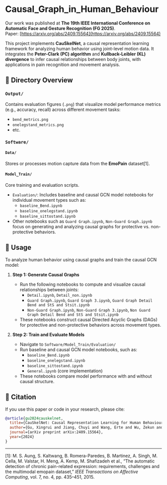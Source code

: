 # Causal_Graph_in_Human_Behaviour

Our work was published at **The 19th IEEE International Conference on Automatic Face and Gesture Recognition (FG 2025)**.  
Paper: [https://arxiv.org/abs/2409.15564](https://arxiv.org/abs/2409.15564)

This project implements **CauSkelNet**, a causal representation learning framework for analyzing human behavior using joint-level motion data. It integrates the **Peter-Clark (PC) algorithm** and **Kullback-Leibler (KL) divergence** to infer causal relationships between body joints, with applications in pain recognition and movement analysis.

## 📁 Directory Overview

### `Output/`  
Contains evaluation figures (`.png`) that visualize model performance metrics (e.g., accuracy, recall) across different movement tasks:
- `bend_metrics.png`
- `onelegstand_metrics.png`
- etc.

### `Software/`  
#### `Data/`  
Stores or processes motion capture data from the **EmoPain** dataset[1].

#### `Model_Train/`  
Core training and evaluation scripts.
- `Evaluation/`: Includes baseline and causal GCN model notebooks for individual movement types such as:
  - `baseline_Bend.ipynb`
  - `baseline_onelegstand.ipynb`
  - `baseline_sittostand.ipynb`
- Other notebooks such as `Guard Graph.ipynb`, `Non-Guard Graph.ipynb` focus on generating and analyzing causal graphs for protective vs. non-protective behaviors.

## 🚀 Usage

To analyze human behavior using causal graphs and train the causal GCN model:

1. **Step 1: Generate Causal Graphs**
   - Run the following notebooks to compute and visualize causal relationships between joints:
     - `Detail.ipynb`, `Detail_non.ipynb`
     - `Guard Graph.ipynb`, `Guard Graph 3.ipynb`, `Guard Graph Detail Bend and StS and Stsit.ipynb`
     - `Non-Guard Graph.ipynb`, `Non-Guard Graph 3.ipynb`, `Non Guard Graph Detail Bend and StS and Stsit.ipynb`
   - These notebooks construct causal Directed Acyclic Graphs (DAGs) for protective and non-protective behaviors across movement types.

2. **Step 2: Train and Evaluate Models**
   - Navigate to `Software/Model_Train/Evaluation/`
   - Run baseline and causal GCN model notebooks, such as:
     - `baseline_Bend.ipynb`
     - `baseline_onelegstand.ipynb`
     - `baseline_sittostand.ipynb`
     - `General.ipynb` (core implementation)
   - These notebooks compare model performance with and without causal structure.

## 📄 Citation

If you use this paper or code in your research, please cite:

```bibtex
@article{gu2024causkelnet,
  title={CauSkelNet: Causal Representation Learning for Human Behaviour Analysis},
  author={Gu, Xingrui and Jiang, Chuyi and Wang, Erte and Wu, Zekun and Cui, Qiang and Tian, Leimin and Wu, Lianlong and Song, Siyang and Yu, Chuang},
  journal={arXiv preprint arXiv:2409.15564},
  year={2024}
}
```
---
[1]: M. S. Aung, S. Kaltwang, B. Romera-Paredes, B. Martinez, A. Singh, M. Cella, M. Valstar, H. Meng, A. Kemp, M. Shafizadeh et al., “The automatic detection of chronic pain-related expression: requirements, challenges and the multimodal emopain dataset,” *IEEE Transactions on Affective Computing*, vol. 7, no. 4, pp. 435–451, 2015.